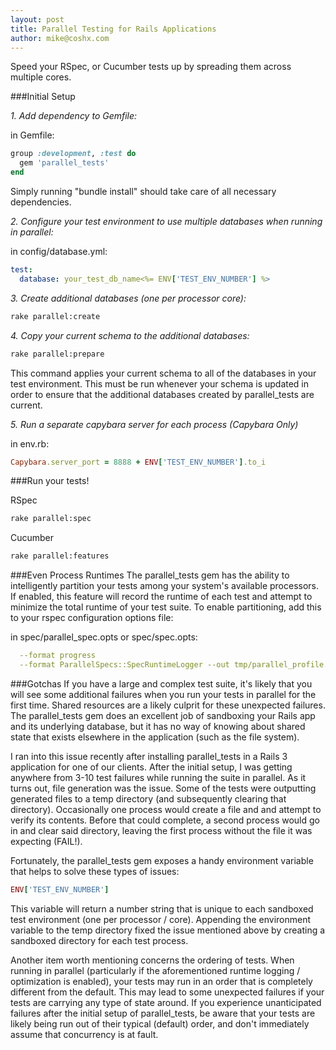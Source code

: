 ```yaml
---
layout: post
title: Parallel Testing for Rails Applications
author: mike@coshx.com
---
```

Speed your RSpec, or Cucumber tests up by spreading them across multiple cores.

###Initial Setup

*1. Add dependency to Gemfile:*

in Gemfile:

```ruby
group :development, :test do
  gem 'parallel_tests'
end
```

Simply running "bundle install" should take care of all necessary dependencies.

*2. Configure your test environment to use multiple databases when running in parallel:*

in config/database.yml:

```yaml
test:
  database: your_test_db_name<%= ENV['TEST_ENV_NUMBER'] %>
```

*3. Create additional databases (one per processor core):*

```bash
rake parallel:create
```

*4. Copy your current schema to the additional databases:*

```bash
rake parallel:prepare
```
This command applies your current schema to all of the databases in your test environment.  This must be run whenever your schema is updated in order to ensure that the additional databases created by parallel_tests are current.

*5. Run a separate capybara server for each process (Capybara Only)*

in env.rb:

```ruby
Capybara.server_port = 8888 + ENV['TEST_ENV_NUMBER'].to_i
```

###Run your tests!

RSpec

```bash
rake parallel:spec
```

Cucumber

```bash
rake parallel:features
```

###Even Process Runtimes
The parallel_tests gem has the ability to intelligently partition your tests among your system's available processors.  If enabled, this feature will record the runtime of each test and attempt to minimize the total runtime of your test suite. To enable partitioning, add this to your rspec configuration options file:

in spec/parallel_spec.opts or spec/spec.opts:

```yaml
  --format progress
  --format ParallelSpecs::SpecRuntimeLogger --out tmp/parallel_profile.log
```

###Gotchas
If you have a large and complex test suite, it's likely that you will see some additional failures when you run your tests in parallel for the first time.   Shared resources are a likely culprit for these unexpected failures.  The parallel_tests gem does an excellent job of sandboxing your Rails app and its underlying database, but it has no way of knowing about shared state that exists elsewhere in the application (such as the file system).  

I ran into this issue recently after installing parallel_tests in a Rails 3 application for one of our clients.  After the initial setup, I was getting anywhere from 3-10 test failures while running the suite in parallel.  As it turns out, file generation was the issue.  Some of the tests were outputting generated files to a temp directory (and subsequently clearing that directory).  Occasionally one process would create a file and and attempt to verify its contents.  Before that could complete, a second process would go in and clear said directory, leaving the first process without the file it was expecting (FAIL!).

Fortunately, the parallel_tests gem exposes a handy environment variable that helps to solve these types of issues:

```ruby
ENV['TEST_ENV_NUMBER']
```

This variable will return a number string that is unique to each sandboxed test environment (one per processor / core).  Appending the environment variable to the temp directory fixed the issue mentioned above by creating a sandboxed directory for each test process.

Another item worth mentioning concerns the ordering of tests.  When running in parallel (particularly if the aforementioned runtime logging / optimization is enabled), your tests may run in an order that is completely different from the default.  This may lead to some unexpected failures if your tests are carrying any type of state around.  If you experience unanticipated failures after the initial setup of parallel_tests, be aware that your tests are likely being run out of their typical (default) order, and don't immediately assume that concurrency is at fault.
